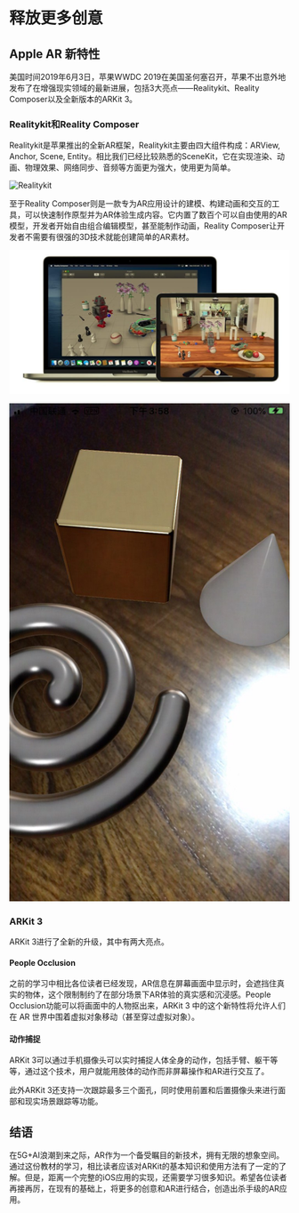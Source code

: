 # 释放更多创意

## Apple AR 新特性

美国时间2019年6月3日，苹果WWDC 2019在美国圣何塞召开，苹果不出意外地发布了在增强现实领域的最新进展，包括3大亮点——Realitykit、Reality Composer以及全新版本的ARKit 3。

### Realitykit和Reality Composer

Realitykit是苹果推出的全新AR框架，Realitykit主要由四大组件构成：ARView, Anchor, Scene, Entity。相比我们已经比较熟悉的SceneKit，它在实现渲染、动画、物理效果、网络同步、音频等方面更为强大，使用更为简单。

![Realitykit](https://images.xiaozhuanlan.com/photo/2019/a4f13710bb0812b62ac6b555446798d6.png)

至于Reality Composer则是一款专为AR应用设计的建模、构建动画和交互的工具，可以快速制作原型并为AR体验生成内容。它内置了数百个可以自由使用的AR模型，开发者开始自由组合编辑模型，甚至能制作动画，Reality Composer让开发者不需要有很强的3D技术就能创建简单的AR素材。

![Reality Composer](.gitbook/assets/image-31.png)

![&#x4F7F;&#x7528;Reality Composer&#x53EF;&#x4EE5;&#x65B9;&#x4FBF;&#x5730;&#x7F16;&#x8F91;&#x6750;&#x8D28;](.gitbook/assets/image-26.png)

### ARKit 3

ARKit 3进行了全新的升级，其中有两大亮点。

#### People Occlusion

之前的学习中相比各位读者已经发现，AR信息在屏幕画面中显示时，会遮挡住真实的物体，这个限制制约了在部分场景下AR体验的真实感和沉浸感。People Occlusion功能可以将画面中的人物抠出来，ARKit 3 中的这个新特性将允许人们在 AR 世界中围着虚拟对象移动（甚至穿过虚拟对象）。

#### 动作捕捉

ARKit 3可以通过手机摄像头可以实时捕捉人体全身的动作，包括手臂、躯干等等，通过这个技术，用户就能用肢体的动作而非屏幕操作和AR进行交互了。  

此外ARKit 3还支持一次跟踪最多三个面孔，同时使用前置和后置摄像头来进行面部和现实场景跟踪等功能。

## 结语

在5G+AI浪潮到来之际，AR作为一个备受瞩目的新技术，拥有无限的想象空间。通过这份教材的学习，相比读者应该对ARKit的基本知识和使用方法有了一定的了解。但是，距离一个完整的iOS应用的实现，还需要学习很多知识。希望各位读者再接再厉，在现有的基础上，将更多的创意和AR进行结合，创造出杀手级的AR应用。

